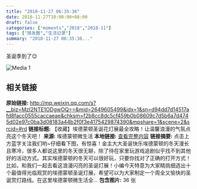 ```yaml
---
title: "2018-11-27 06:35:36"
date: 2018-11-27T10:00:00+08:00
draft: false
categories: ["moments","2018","2018-11"]
tags: ["朋友圈","生活记录"]
summary: "2018-11-27 06:35:36..."
---
```


圣诞季到了😌

![Media 1](/Moments/photos/2018-11-27/201811270635360.jpg)

## 相关链接

**原始链接:** http://mp.weixin.qq.com/s?__biz=MzI2NTE1ODgwOQ==&mid=2649605499&idx=1&sn=d94dd7d14517afd8facc0555caccaeae&chksm=f2b8cc8dc5cf459b0b08609c7d5b6a7d4745d02e97c0ba3d08183a44b2f0f3e4175429874390&mpshare=1&scene=2&srcid=#rd
**链接标题:** 【收藏】埃德蒙顿圣诞花灯展最全攻略！让温馨浪漫的气氛点亮这个冬天吧！
**来源:** 埃德蒙顿微生活
**本地链接:** [查看完整内容](/link_content/2018/11/2018-11-27/link_content/)
**链接摘要:** 点击上方蓝字关注我们哟~仔细看下图，有惊喜！金主大大圣诞快乐埃德蒙顿的冬天漫长且寒冷，很多人都说这里的冬天很无聊，除了待在家里玩游戏追剧似乎找不到其他好的活动方式。其实埃德蒙顿的冬天可以很好玩，只要你找对了正确的打开方式！比如，和我们一起去看这浪漫闪亮的圣诞灯展！小编今天特意为大家精挑细选出十个最值得光临观赏的埃德蒙顿圣诞灯展，希望可以为大家制定一个周全又愉快的圣诞赏灯路线。在这里埃德蒙顿微生活全...
**包含图片:** 36 张


